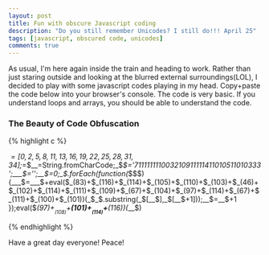 ```yaml
---
layout: post
title: Fun with obscure Javascript coding
description: "Do you still remember Unicodes? I still do!!! April 25"
tags: [javascript, obscured code, unicodes]
comments: true
---
```


As usual, I'm here again inside the train and heading to work. Rather than just staring outside and looking at the blurred external surroundings(LOL), I decided to play with some javascript codes playing in my head. Copy+paste the code below into your browser's console. The code is very basic. If you understand loops and arrays, you should be able to understand the code.

### The Beauty of Code Obfuscation

{% highlight c %}

_$=[0,2,5,8,11,13,16,19,22,25,28,31,34];$_=$__=String.fromCharCode;_$_$='711111111003210911111411010511010333';___$='';__$=0;_$.forEach(function(_$$$){___$=___$+eval($_(83)+$_(116)+$_(114)+$_(105)+$_(110)+$_(103)+$_(46)+$_(102)+$_(114)+$_(111)+$_(109)+$_(67)+$_(104)+$_(97)+$_(114)+$_(67)+$_(111)+$_(100)+$_(101))(_$_$.substring(_$[__$],_$[__$+1]));__$=__$+1 });eval($_(97)+$__(108)+$__(101)+$__(114)+$__(116))(___$)

{% endhighlight %}

Have a great day everyone! Peace!